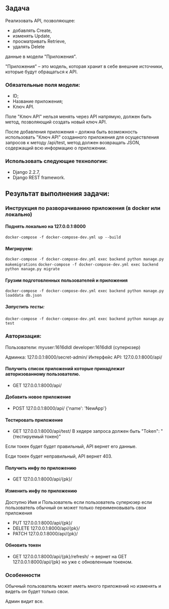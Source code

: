 ## Задача
Реализовать API, позволяющее:
- добавлять Create, 
- изменять Update, 
- просматривать Retrieve,
- удалять Delete

данные в модели "Приложения".

"Приложения" – это модель, которая хранит в себе внешние источники, которые будут обращаться к API. 

### Обязательные поля модели: 
- ID;
- Название приложения;
- Ключ API. 

Поле "Ключ API" нельзя менять через API напрямую, должен быть метод, позволяющий создать новый ключ API.

После добавления приложения – должна быть возможность использовать "Ключ API" созданного приложения для осуществления запросов к методу /api/test, метод должен возвращать JSON, содержащий всю информацию о приложении.

### Использовать следующие технологии: 
- Django 2.2.7,
- Django REST framework.


## Результат выполнения задачи:
### Инструкция по разворачиванию приложения (в docker или локально)
#### Поднять локально на 127.0.0.1:8000 
`docker-compose -f docker-compose-dev.yml up --build`

#### Мигрируем:
`docker-compose -f docker-compose-dev.yml exec backend python manage.py makemigrations`
`docker-compose -f docker-compose-dev.yml exec backend python manage.py migrate`

#### Грузим подготовленных пользователей и приложения
`docker-compose -f docker-compose-dev.yml exec backend python manage.py loaddata db.json`

##### Запустить тесты:
`docker-compose -f docker-compose-dev.yml exec backend python manage.py test`

### Авторизация: 
Пользователи:
myuser:1616dldl 
developer:1616dldl (суперюзер) 

Админка: 127.0.0.1:8000/secret-admin/ 
Интерфейс API: 127.0.0.1:8000/api/ 

#### Получить список приложений которые принадлежат авторизованному пользователю.
- GET 127.0.0.1:8000/api/

#### Добавить новое приложение
- POST 127.0.0.1:8000/api/ {'name': 'NewApp'}

#### Тестировать приложение
- GET 127.0.0.1:8000/api/test/
В хедере запроса должен быть "Token": "{тестируемый токен}"

Если токен будет будет правильный, API вернет его данные.

Есди токен будет неправильный, API вернет 403.

#### Получить инфу по приложению
- GET 127.0.0.1:8000/api/{pk}/

#### Изменить инфу по приложению
Доступно Имя и Пользователь если пользователь суперюзер если пользователь обычный он может только переименовывать свои приложения
- PUT 127.0.0.1:8000/api/{pk}/
- DELETE 127.0.0.1:8000/api/{pk}/
- PATCH 127.0.0.1:8000/api/{pk}/

#### Обновить токен
- GET 127.0.0.1:8000/api/{pk}/refresh/ -> вернет на GET 127.0.0.1:8000/api/{pk} но уже с обновленным токеном.


### Особенности
Обычный пользователь может иметь много приложений но изменять и видеть он будет только свои.

Админ видит все.
